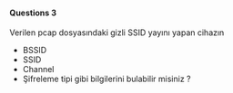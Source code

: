 #### Questions 3

Verilen pcap dosyasındaki gizli SSID yayını yapan cihazın

* BSSID
* SSID
* Channel
* Şifreleme tipi gibi bilgilerini bulabilir misiniz ?
